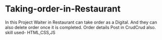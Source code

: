 # Taking-order-in-Restaurant
In this Project Waiter in Restaurant can take order as a Digital. And they can also delete order once it is completed.
Order details Post in CrudCrud also.
skill used- HTML,CSS,JS
